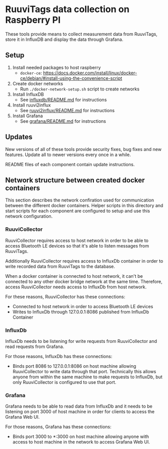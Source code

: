 # RuuviTags data collection on Raspberry PI

These tools provide means to collect measurement data from RuuviTags, store it
in InfluxDB and display the data through Grafana.

## Setup

1. Install needed packages to host raspberry
    - `docker-ce`:
      <https://docs.docker.com/install/linux/docker-ce/debian/#install-using-the-convenience-script>
2. Create docker networks
    - Run `./docker-network-setup.sh` script to create networks
3. Install InfluxDB
    - See [influxdb/README.md](influxdb/README.md) for instructions
4. Install ruuvi2influx
    - See [ruuvi2influx/README.md](ruuvi2influx/README.md) for
      instructions
5. Install Grafana
    - See [grafana/README.md](grafana/README.md) for instructions

## Updates

New versions of all of these tools provide security fixes, bug fixes and new
features. Update all to newer versions every once in a while.

README files of each component contain update instructions.

## Network structure between created docker containers

This section describes the network confiration used for communication between
the different docker containers. Helper scripts in this directory and start
scripts for each component are configured to setup and use this network
configuration.

### RuuviCollector

RuuviCollector requires access to host network in order to be able to access
Bluetooth LE devices so that it's able to listen messages from RuuviTags.

Additionally RuuviCollector requires access to InfluxDb container in order to
write recorded data from RuuviTags to the database.

When a docker container is connected to host network, it can't be connected to
any other docker bridge network at the same time. Therefore, access
RuuviCollector needs access to InfluxDb from host network.

For these reasons, RuuviCollector has these connections:

- Connected to host network in order to access Bluetooth LE devices
- Writes to InfluxDb through 127.0.0.1:8086 published from InfluxDb Container

### InfluxDb

InfluxDb needs to be listening for write requests from RuuviCollector and read
requests from Grafana.

For those reasons, InfluxDb has these connections:

- Binds port 8086 to 127.0.0.1:8086 on host machine allowing RuuviCollector to
  write data through that port. Technically this allows anyone from within the
  same machine to make requests to InfluxDb, but only RuuviCollector is
  configured to use that port.

### Grafana

Grafana needs to be able to read data from InfluxDb and it needs to be listening
on port 3000 of host machine in order for clients to access the Grafana Web UI.

For those reasons, Grafana has these connections:

- Binds port 3000 to *:3000 on host machine allowing anyone with access to host
  machine in the network to access Grafana Web UI.
